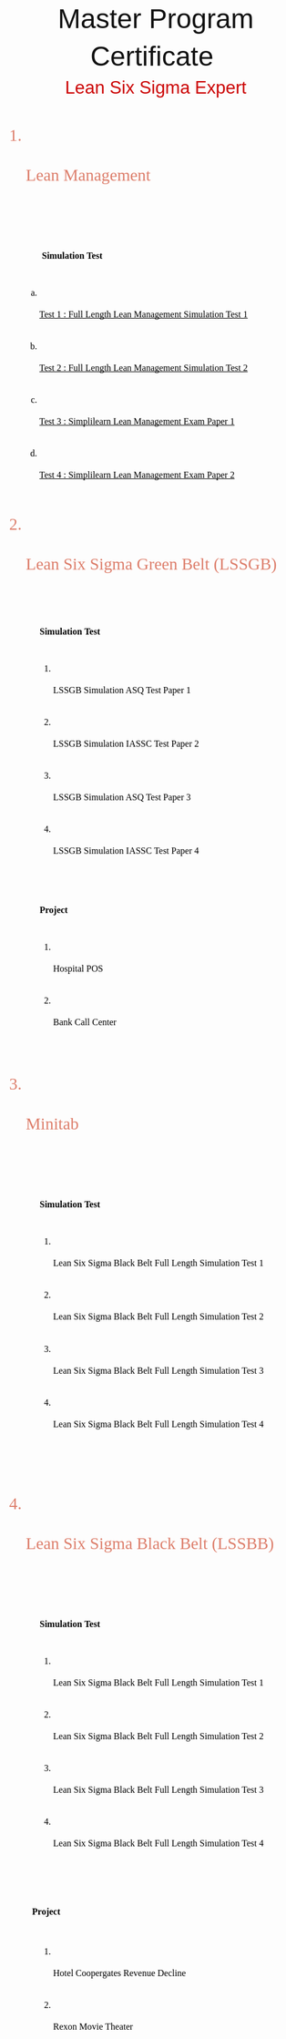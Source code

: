<p dir="ltr" style="line-height:1.38;text-align: center;margin-top:0pt;margin-bottom:0pt;"><span style="font-size:36pt;font-family:Arial;color:#111111;background-color:transparent;font-weight:400;font-style:normal;font-variant:normal;text-decoration:none;vertical-align:baseline;white-space:pre;white-space:pre-wrap;">Master Program Certificate&nbsp;</span></p>
<p dir="ltr" style="line-height:1.38;text-align: center;margin-top:0pt;margin-bottom:0pt;"><span style="font-size:23.5pt;font-family:Arial;color:#cc0000;background-color:transparent;font-weight:400;font-style:normal;font-variant:normal;text-decoration:none;vertical-align:baseline;white-space:pre;white-space:pre-wrap;">Lean Six Sigma Expert</span></p>
<p><br></p>
<ol style="margin-top:0;margin-bottom:0;">
    <li dir="ltr" style="list-style-type:decimal;font-size:22pt;font-family:'Times New Roman';color:#dd7e6b;background-color:transparent;font-weight:400;font-style:normal;font-variant:normal;text-decoration:none;vertical-align:baseline;white-space:pre;">
        <p dir="ltr" style="line-height:1.38;margin-top:0pt;margin-bottom:0pt;"><span style="font-size:22pt;font-family:'Times New Roman';color:#dd7e6b;background-color:transparent;font-weight:400;font-style:normal;font-variant:normal;text-decoration:none;vertical-align:baseline;white-space:pre;white-space:pre-wrap;">Lean Management</span></p>
    </li>
</ol>
<p><br></p>
<p dir="ltr" style="line-height:1.38;margin-left: 36pt;margin-top:0pt;margin-bottom:0pt;"><span style="font-size:12pt;font-family:'Times New Roman';color:#000000;background-color:transparent;font-weight:400;font-style:normal;font-variant:normal;text-decoration:none;vertical-align:baseline;white-space:pre;white-space:pre-wrap;">&nbsp;</span><span style="font-size:12pt;font-family:'Times New Roman';color:#000000;background-color:transparent;font-weight:700;font-style:normal;font-variant:normal;text-decoration:none;vertical-align:baseline;white-space:pre;white-space:pre-wrap;">Simulation Test</span></p>
<p><br></p>
<ol start="2" style="margin-top:0;margin-bottom:0;">
    <ol style="margin-top:0;margin-bottom:0;">
        <li dir="ltr" style="list-style-type:lower-alpha;font-size:12pt;font-family:'Times New Roman';color:#000000;background-color:transparent;font-weight:400;font-style:normal;font-variant:normal;text-decoration:none;vertical-align:baseline;white-space:pre;">
            <p dir="ltr" style="line-height:1.38;margin-top:0pt;margin-bottom:0pt;"><span style='font-size: 12pt; font-family: "Times New Roman"; color: rgb(0, 0, 0); background-color: transparent; font-weight: 400; font-style: normal; font-variant: normal;  text-decoration-skip-ink: none; vertical-align: baseline; white-space: pre-wrap;'><u>Test 1 : Full Length Lean Management Simulation Test 1</u></span></p>
        </li>
        <li dir="ltr" style="list-style-type:lower-alpha;font-size:12pt;font-family:'Times New Roman';color:#000000;background-color:transparent;font-weight:400;font-style:normal;font-variant:normal;text-decoration:none;vertical-align:baseline;white-space:pre;">
            <p dir="ltr" style="line-height:1.38;margin-top:0pt;margin-bottom:0pt;"><u><span style="color: rgb(0, 0, 0);"><span style='font-size: 12pt; font-family: "Times New Roman"; background-color: transparent; font-weight: 400; font-style: normal; font-variant: normal; text-decoration-skip-ink: none; vertical-align: baseline; white-space: pre-wrap;'>Test 2 : Full Length Lean Management Simulation Test 2</span></span></u></p>
        </li>
        <li dir="ltr" style="list-style-type:lower-alpha;font-size:12pt;font-family:'Times New Roman';color:#000000;background-color:transparent;font-weight:400;font-style:normal;font-variant:normal;text-decoration:none;vertical-align:baseline;white-space:pre;">
            <p dir="ltr" style="line-height:1.38;margin-top:0pt;margin-bottom:0pt;"><u><span style="color: rgb(0, 0, 0);"><span style='font-size: 12pt; font-family: "Times New Roman"; background-color: transparent; font-weight: 400; font-style: normal; font-variant: normal;  text-decoration-skip-ink: none; vertical-align: baseline; white-space: pre-wrap;'>Test 3 : Simplilearn Lean Management Exam Paper 1</span></span></u></p>
        </li>
        <li dir="ltr" style="list-style-type:lower-alpha;font-size:12pt;font-family:'Times New Roman';color:#000000;background-color:transparent;font-weight:400;font-style:normal;font-variant:normal;text-decoration:none;vertical-align:baseline;white-space:pre;">
            <p dir="ltr" style="line-height:1.38;margin-top:0pt;margin-bottom:0pt;"><span style='font-size: 12pt; font-family: "Times New Roman"; color: rgb(0, 0, 0); background-color: transparent; font-weight: 400; font-style: normal; font-variant: normal;text-decoration-skip-ink: none; vertical-align: baseline; white-space: pre-wrap;'><u>Test 4 : Simplilearn Lean Management Exam Paper 2</u></span></p>
        </li>
    </ol>
</ol>
<p dir="ltr" style="line-height:1.38;margin-top:0pt;margin-bottom:0pt;"><span style="font-size:12pt;font-family:'Times New Roman';color:#000000;background-color:transparent;font-weight:400;font-style:normal;font-variant:normal;text-decoration:none;vertical-align:baseline;white-space:pre;white-space:pre-wrap;"><span class="Apple-tab-span" style="white-space:pre;">&nbsp; &nbsp;&nbsp;</span></span></p>
<ol start="2" style="margin-top:0;margin-bottom:0;">
    <li dir="ltr" style="list-style-type:decimal;font-size:22pt;font-family:'Times New Roman';color:#dd7e6b;background-color:transparent;font-weight:400;font-style:normal;font-variant:normal;text-decoration:none;vertical-align:baseline;white-space:pre;">
        <p dir="ltr" style="line-height:1.38;margin-top:0pt;margin-bottom:0pt;"><span style="font-size:22pt;font-family:'Times New Roman';color:#dd7e6b;background-color:transparent;font-weight:400;font-style:normal;font-variant:normal;text-decoration:none;vertical-align:baseline;white-space:pre;white-space:pre-wrap;">Lean Six Sigma Green Belt (LSSGB)</span></p>
    </li>
</ol>
<p dir="ltr" style="line-height:1.38;margin-left: 36pt;margin-top:0pt;margin-bottom:0pt;"><span style="font-size:12pt;font-family:'Times New Roman';color:#000000;background-color:transparent;font-weight:700;font-style:normal;font-variant:normal;text-decoration:none;vertical-align:baseline;white-space:pre;white-space:pre-wrap;">&nbsp;</span></p>
<p dir="ltr" style="line-height:1.38;margin-left: 36pt;margin-top:0pt;margin-bottom:0pt;"><span style="font-size:12pt;font-family:'Times New Roman';color:#000000;background-color:transparent;font-weight:700;font-style:normal;font-variant:normal;text-decoration:none;vertical-align:baseline;white-space:pre;white-space:pre-wrap;">Simulation Test</span></p>
<p><br></p>
<ol style="margin-top:0;margin-bottom:0;">
    <li dir="ltr" style="list-style-type:decimal;font-size:12pt;font-family:'Times New Roman';color:#000000;background-color:transparent;font-weight:400;font-style:normal;font-variant:normal;text-decoration:none;vertical-align:baseline;white-space:pre;margin-left: 36pt;">
        <p dir="ltr" style="line-height:1.38;margin-top:0pt;margin-bottom:0pt;"><span style="font-size:12pt;font-family:'Times New Roman';color:#000000;background-color:transparent;font-weight:400;font-style:normal;font-variant:normal;text-decoration:none;vertical-align:baseline;white-space:pre;white-space:pre-wrap;">LSSGB Simulation ASQ Test Paper 1</span></p>
    </li>
    <li dir="ltr" style="list-style-type:decimal;font-size:12pt;font-family:'Times New Roman';color:#000000;background-color:transparent;font-weight:400;font-style:normal;font-variant:normal;text-decoration:none;vertical-align:baseline;white-space:pre;margin-left: 36pt;">
        <p dir="ltr" style="line-height:1.38;margin-top:0pt;margin-bottom:0pt;"><span style="font-size:12pt;font-family:'Times New Roman';color:#000000;background-color:transparent;font-weight:400;font-style:normal;font-variant:normal;text-decoration:none;vertical-align:baseline;white-space:pre;white-space:pre-wrap;">LSSGB Simulation IASSC Test Paper 2</span></p>
    </li>
    <li dir="ltr" style="list-style-type:decimal;font-size:12pt;font-family:'Times New Roman';color:#000000;background-color:transparent;font-weight:400;font-style:normal;font-variant:normal;text-decoration:none;vertical-align:baseline;white-space:pre;margin-left: 36pt;">
        <p dir="ltr" style="line-height:1.38;margin-top:0pt;margin-bottom:0pt;"><span style="font-size:12pt;font-family:'Times New Roman';color:#000000;background-color:transparent;font-weight:400;font-style:normal;font-variant:normal;text-decoration:none;vertical-align:baseline;white-space:pre;white-space:pre-wrap;">LSSGB Simulation ASQ Test Paper 3</span></p>
    </li>
    <li dir="ltr" style="list-style-type:decimal;font-size:12pt;font-family:'Times New Roman';color:#000000;background-color:transparent;font-weight:400;font-style:normal;font-variant:normal;text-decoration:none;vertical-align:baseline;white-space:pre;margin-left: 36pt;">
        <p dir="ltr" style="line-height:1.38;margin-top:0pt;margin-bottom:0pt;"><span style="font-size:12pt;font-family:'Times New Roman';color:#000000;background-color:transparent;font-weight:400;font-style:normal;font-variant:normal;text-decoration:none;vertical-align:baseline;white-space:pre;white-space:pre-wrap;">LSSGB Simulation IASSC Test Paper 4</span></p>
    </li>
</ol>
<p><br></p>
<p dir="ltr" style="line-height:1.38;margin-left: 36pt;margin-top:0pt;margin-bottom:0pt;"><span style="font-size:12pt;font-family:'Times New Roman';color:#000000;background-color:transparent;font-weight:700;font-style:normal;font-variant:normal;text-decoration:none;vertical-align:baseline;white-space:pre;white-space:pre-wrap;">Project</span></p>
<p><br></p>
<ol style="margin-top:0;margin-bottom:0;">
    <li dir="ltr" style="list-style-type:decimal;font-size:12pt;font-family:'Times New Roman';color:#000000;background-color:transparent;font-weight:400;font-style:normal;font-variant:normal;text-decoration:none;vertical-align:baseline;white-space:pre;margin-left: 36pt;">
        <p dir="ltr" style="line-height:1.38;margin-top:0pt;margin-bottom:0pt;"><span style="font-size:12pt;font-family:'Times New Roman';color:#000000;background-color:transparent;font-weight:400;font-style:normal;font-variant:normal;text-decoration:none;vertical-align:baseline;white-space:pre;white-space:pre-wrap;">Hospital POS</span></p>
    </li>
    <li dir="ltr" style="list-style-type:decimal;font-size:12pt;font-family:'Times New Roman';color:#000000;background-color:transparent;font-weight:400;font-style:normal;font-variant:normal;text-decoration:none;vertical-align:baseline;white-space:pre;margin-left: 36pt;">
        <p dir="ltr" style="line-height:1.38;margin-top:0pt;margin-bottom:0pt;"><span style="font-size:12pt;font-family:'Times New Roman';color:#000000;background-color:transparent;font-weight:400;font-style:normal;font-variant:normal;text-decoration:none;vertical-align:baseline;white-space:pre;white-space:pre-wrap;">Bank Call Center</span></p>
    </li>
</ol>
<p><br></p>
<ol start="3" style="margin-top:0;margin-bottom:0;">
    <li dir="ltr" style="list-style-type:decimal;font-size:22pt;font-family:'Times New Roman';color:#dd7e6b;background-color:transparent;font-weight:400;font-style:normal;font-variant:normal;text-decoration:none;vertical-align:baseline;white-space:pre;">
        <p dir="ltr" style="line-height:1.38;margin-top:0pt;margin-bottom:0pt;"><span style="font-size:22pt;font-family:'Times New Roman';color:#dd7e6b;background-color:transparent;font-weight:400;font-style:normal;font-variant:normal;text-decoration:none;vertical-align:baseline;white-space:pre;white-space:pre-wrap;">Minitab</span></p>
    </li>
</ol>
<p><br></p>
<p dir="ltr" style="line-height:1.38;margin-left: 36pt;margin-top:0pt;margin-bottom:0pt;"><span style="font-size:12pt;font-family:'Times New Roman';color:#000000;background-color:transparent;font-weight:700;font-style:normal;font-variant:normal;text-decoration:none;vertical-align:baseline;white-space:pre;white-space:pre-wrap;">Simulation Test</span></p>
<p><br></p>
<ol style="margin-top:0;margin-bottom:0;">
    <li dir="ltr" style="list-style-type:decimal;font-size:12pt;font-family:'Times New Roman';color:#000000;background-color:transparent;font-weight:400;font-style:normal;font-variant:normal;text-decoration:none;vertical-align:baseline;white-space:pre;margin-left: 36pt;">
        <p dir="ltr" style="line-height:1.38;margin-top:0pt;margin-bottom:0pt;"><span style="font-size:12pt;font-family:'Times New Roman';color:#000000;background-color:transparent;font-weight:400;font-style:normal;font-variant:normal;text-decoration:none;vertical-align:baseline;white-space:pre;white-space:pre-wrap;">Lean Six Sigma Black Belt Full Length Simulation Test 1</span></p>
    </li>
    <li dir="ltr" style="list-style-type:decimal;font-size:12pt;font-family:'Times New Roman';color:#000000;background-color:transparent;font-weight:400;font-style:normal;font-variant:normal;text-decoration:none;vertical-align:baseline;white-space:pre;margin-left: 36pt;">
        <p dir="ltr" style="line-height:1.38;margin-top:0pt;margin-bottom:0pt;"><span style="font-size:12pt;font-family:'Times New Roman';color:#000000;background-color:transparent;font-weight:400;font-style:normal;font-variant:normal;text-decoration:none;vertical-align:baseline;white-space:pre;white-space:pre-wrap;">Lean Six Sigma Black Belt Full Length Simulation Test 2</span></p>
    </li>
    <li dir="ltr" style="list-style-type:decimal;font-size:12pt;font-family:'Times New Roman';color:#000000;background-color:transparent;font-weight:400;font-style:normal;font-variant:normal;text-decoration:none;vertical-align:baseline;white-space:pre;margin-left: 36pt;">
        <p dir="ltr" style="line-height:1.38;margin-top:0pt;margin-bottom:0pt;"><span style="font-size:12pt;font-family:'Times New Roman';color:#000000;background-color:transparent;font-weight:400;font-style:normal;font-variant:normal;text-decoration:none;vertical-align:baseline;white-space:pre;white-space:pre-wrap;">Lean Six Sigma Black Belt Full Length Simulation Test 3</span></p>
    </li>
    <li dir="ltr" style="list-style-type:decimal;font-size:12pt;font-family:'Times New Roman';color:#000000;background-color:transparent;font-weight:400;font-style:normal;font-variant:normal;text-decoration:none;vertical-align:baseline;white-space:pre;margin-left: 36pt;">
        <p dir="ltr" style="line-height:1.38;margin-top:0pt;margin-bottom:0pt;"><span style="font-size:12pt;font-family:'Times New Roman';color:#000000;background-color:transparent;font-weight:400;font-style:normal;font-variant:normal;text-decoration:none;vertical-align:baseline;white-space:pre;white-space:pre-wrap;">Lean Six Sigma Black Belt Full Length Simulation Test 4</span></p>
    </li>
</ol>
<p><br></p>
<p><br></p>
<ol start="4" style="margin-top:0;margin-bottom:0;">
    <li dir="ltr" style="list-style-type:decimal;font-size:22pt;font-family:'Times New Roman';color:#dd7e6b;background-color:transparent;font-weight:400;font-style:normal;font-variant:normal;text-decoration:none;vertical-align:baseline;white-space:pre;">
        <p dir="ltr" style="line-height:1.38;margin-top:0pt;margin-bottom:0pt;"><span style="font-size:22pt;font-family:'Times New Roman';color:#dd7e6b;background-color:transparent;font-weight:400;font-style:normal;font-variant:normal;text-decoration:none;vertical-align:baseline;white-space:pre;white-space:pre-wrap;">Lean Six Sigma Black Belt (LSSBB)</span></p>
    </li>
</ol>
<p><br></p>
<p dir="ltr" style="line-height:1.38;text-indent: 36pt;margin-top:0pt;margin-bottom:0pt;"><span style="font-size:12pt;font-family:'Times New Roman';color:#000000;background-color:transparent;font-weight:700;font-style:normal;font-variant:normal;text-decoration:none;vertical-align:baseline;white-space:pre;white-space:pre-wrap;">Simulation Test</span></p>
<p><br></p>
<ol style="margin-top:0;margin-bottom:0;">
    <li dir="ltr" style="list-style-type:decimal;font-size:12pt;font-family:'Times New Roman';color:#000000;background-color:transparent;font-weight:400;font-style:normal;font-variant:normal;text-decoration:none;vertical-align:baseline;white-space:pre;margin-left: 36pt;">
        <p dir="ltr" style="line-height:1.38;margin-top:0pt;margin-bottom:0pt;"><span style="font-size:12pt;font-family:'Times New Roman';color:#000000;background-color:transparent;font-weight:400;font-style:normal;font-variant:normal;text-decoration:none;vertical-align:baseline;white-space:pre;white-space:pre-wrap;">Lean Six Sigma Black Belt Full Length Simulation Test 1</span></p>
    </li>
    <li dir="ltr" style="list-style-type:decimal;font-size:12pt;font-family:'Times New Roman';color:#000000;background-color:transparent;font-weight:400;font-style:normal;font-variant:normal;text-decoration:none;vertical-align:baseline;white-space:pre;margin-left: 36pt;">
        <p dir="ltr" style="line-height:1.38;margin-top:0pt;margin-bottom:0pt;"><span style="font-size:12pt;font-family:'Times New Roman';color:#000000;background-color:transparent;font-weight:400;font-style:normal;font-variant:normal;text-decoration:none;vertical-align:baseline;white-space:pre;white-space:pre-wrap;">Lean Six Sigma Black Belt Full Length Simulation Test 2</span></p>
    </li>
    <li dir="ltr" style="list-style-type:decimal;font-size:12pt;font-family:'Times New Roman';color:#000000;background-color:transparent;font-weight:400;font-style:normal;font-variant:normal;text-decoration:none;vertical-align:baseline;white-space:pre;margin-left: 36pt;">
        <p dir="ltr" style="line-height:1.38;margin-top:0pt;margin-bottom:0pt;"><span style="font-size:12pt;font-family:'Times New Roman';color:#000000;background-color:transparent;font-weight:400;font-style:normal;font-variant:normal;text-decoration:none;vertical-align:baseline;white-space:pre;white-space:pre-wrap;">Lean Six Sigma Black Belt Full Length Simulation Test 3</span></p>
    </li>
    <li dir="ltr" style="list-style-type:decimal;font-size:12pt;font-family:'Times New Roman';color:#000000;background-color:transparent;font-weight:400;font-style:normal;font-variant:normal;text-decoration:none;vertical-align:baseline;white-space:pre;margin-left: 36pt;">
        <p dir="ltr" style="line-height:1.38;margin-top:0pt;margin-bottom:0pt;"><span style="font-size:12pt;font-family:'Times New Roman';color:#000000;background-color:transparent;font-weight:400;font-style:normal;font-variant:normal;text-decoration:none;vertical-align:baseline;white-space:pre;white-space:pre-wrap;">Lean Six Sigma Black Belt Full Length Simulation Test 4</span></p>
    </li>
</ol>
<p><br></p>
<p dir="ltr" style="line-height:1.38;margin-top:0pt;margin-bottom:0pt;"><span style="font-size:23.5pt;font-family:Arial;color:#000000;background-color:transparent;font-weight:400;font-style:normal;font-variant:normal;text-decoration:none;vertical-align:baseline;white-space:pre;white-space:pre-wrap;"><span class="Apple-tab-span" style="white-space:pre;">&nbsp; &nbsp;&nbsp;</span></span><span style="font-size:12pt;font-family:'Times New Roman';color:#000000;background-color:transparent;font-weight:700;font-style:normal;font-variant:normal;text-decoration:none;vertical-align:baseline;white-space:pre;white-space:pre-wrap;">Project</span></p>
<p><br></p>
<ol style="margin-top:0;margin-bottom:0;">
    <li dir="ltr" style="list-style-type:decimal;font-size:12pt;font-family:'Times New Roman';color:#000000;background-color:transparent;font-weight:400;font-style:normal;font-variant:normal;text-decoration:none;vertical-align:baseline;white-space:pre;margin-left: 36pt;">
        <p dir="ltr" style="line-height:1.38;margin-top:0pt;margin-bottom:0pt;"><span style="font-size:12pt;font-family:'Times New Roman';color:#000000;background-color:transparent;font-weight:400;font-style:normal;font-variant:normal;text-decoration:none;vertical-align:baseline;white-space:pre;white-space:pre-wrap;">Hotel Coopergates Revenue Decline</span></p>
    </li>
    <li dir="ltr" style="list-style-type:decimal;font-size:12pt;font-family:'Times New Roman';color:#000000;background-color:transparent;font-weight:400;font-style:normal;font-variant:normal;text-decoration:none;vertical-align:baseline;white-space:pre;margin-left: 36pt;">
        <p dir="ltr" style="line-height:1.38;margin-top:0pt;margin-bottom:0pt;"><span style="font-size:12pt;font-family:'Times New Roman';color:#000000;background-color:transparent;font-weight:400;font-style:normal;font-variant:normal;text-decoration:none;vertical-align:baseline;white-space:pre;white-space:pre-wrap;">Rexon Movie Theater</span></p>
    </li>
</ol>
<p><br></p>
<p><br></p>